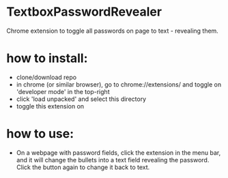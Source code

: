 # TextboxPasswordRevealer
Chrome extension to toggle all passwords on page to text - revealing them.

# how to install:
<ul>
<li>clone/download repo</li>
<li>in chrome (or similar browser), go to chrome://extensions/ and toggle on 'developer mode' in the top-right</li>
<li>click 'load unpacked' and select this directory</li>
<li>toggle this extension on</li>
</ul>

# how to use:
<ul>
<li>On a webpage with password fields, click the extension in the menu bar, and it will change the bullets into a text field revealing the password. Click the button again to change it back to text.</li>
</ul>
